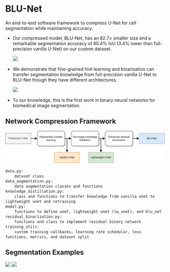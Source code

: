 # BLU-Net


An end-to-end software framework to compress U-Net for cell segmentation while maintaining accuracy. 

- Our compressed model, BLU-Net, has an 82.7× smaller size and a remarkable segmentation accuracy of 85.4% IoU (3.4% lower than full-precision vanilla U-Net) on our custom dataset.

    <img src="https://s2.loli.net/2022/08/15/LSWGn6eCwb53jdu.jpg" width="700" />

- We demonstrate that fine-grained hint learning and binarisation can transfer segmentation knowledge from full-precision vanilla U-Net to BLU-Net though they have different architectures. 

    <img src="https://s2.loli.net/2022/08/15/hSdlRogYxTNGiPp.jpg" width="700" />

- To our knowledge, this is the first work in binary neural networks for biomedical image segmentation.

## Network Compression Framework
<img src="./compression-framework.png" width="700" />

```text
data.py: 
    dataset class
data_augmentation.py:
    data augmentation classes and functions
knowledge_distillation.py: 
    class and functions to transfer knowledge from vanilla unet to lightweight unet and retraining
model.py:
    functions to define unet, lightweight unet (lw_unet), and blu_net
residual_binarization.py:
    functions and class to implement residual binary network
training_utils:
    custom training callbacks, learning rate schedular, loss functions, metrics, and dataset split
```

## Segmentation Examples

<img src="https://s2.loli.net/2022/08/15/4LMBpfPrgn3mTSD.jpg" width="400" />

<img src="https://s2.loli.net/2022/08/15/hHNlWo2IMynPCcF.jpg" width="400" />